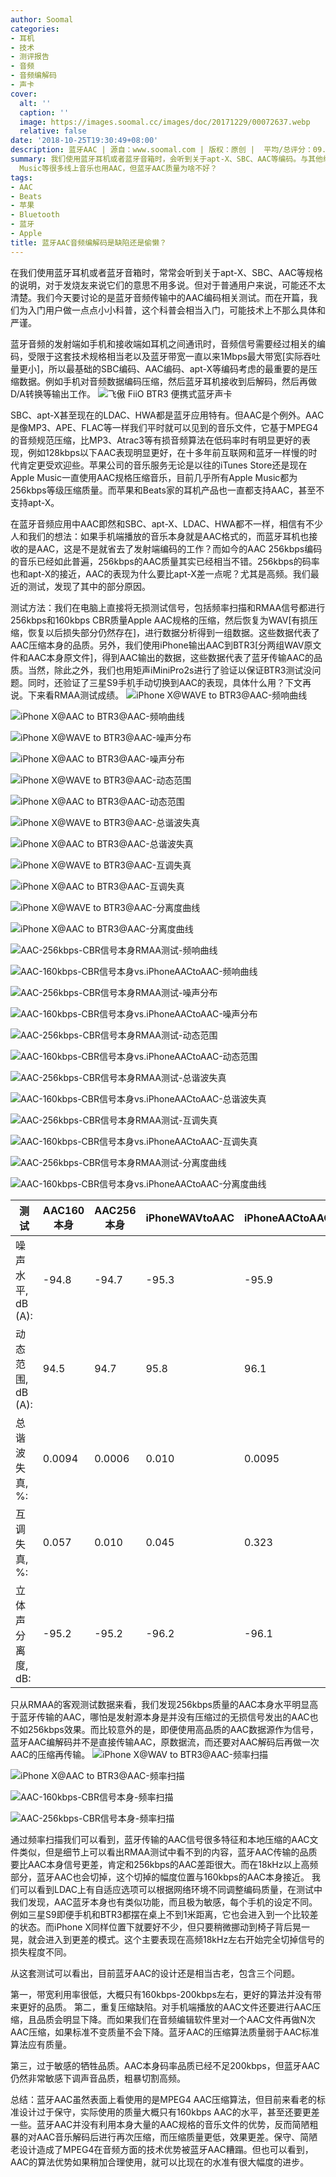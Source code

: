 ```yaml
---
author: Soomal
categories:
- 耳机
- 技术
- 测评报告
- 音频
- 音频编解码
- 声卡
cover:
  alt: ''
  caption: ''
  image: https://images.soomal.cc/images/doc/20171229/00072637.webp
  relative: false
date: '2018-10-25T19:30:49+08:00'
description: 蓝牙AAC | 源自：www.soomal.com | 版权：原创 |  平均/总评分：09.45/1219
summary: 我们使用蓝牙耳机或者蓝牙音箱时，会听到关于apt-X、SBC、AAC等编码。与其他编码几乎专属蓝牙不同AAC是个例外，不但蓝牙耳机使用AAC，Apple
  Music等很多线上音乐也用AAC，但蓝牙AAC质量为啥不好？
tags:
- AAC
- Beats
- 苹果
- Bluetooth
- 蓝牙
- Apple
title: 蓝牙AAC音频编解码是缺陷还是偷懒？
---
```


在我们使用蓝牙耳机或者蓝牙音箱时，常常会听到关于apt-X、SBC、AAC等规格的说明，对于发烧友来说它们的意思不用多说。但对于普通用户来说，可能还不太清楚。我们今天要讨论的是蓝牙音频传输中的AAC编码相关测试。而在开篇，我们为入门用户做一点点小小科普，这个科普会相当入门，可能技术上不那么具体和严谨。

蓝牙音频的发射端如手机和接收端如耳机之间通讯时，音频信号需要经过相关的编码，受限于这套技术规格相当老以及蓝牙带宽一直以来1Mbps最大带宽[实际吞吐量更小]，所以最基础的SBC编码、AAC编码、apt-X等编码考虑的最重要的是压缩数据。例如手机对音频数据编码压缩，然后蓝牙耳机接收到后解码，然后再做D/A转换等输出工作。
![飞傲 FiiO BTR3 便携式蓝牙声卡](https://images.soomal.cc/images/doc/20180830/00076545.webp)




SBC、apt-X甚至现在的LDAC、HWA都是蓝牙应用特有。但AAC是个例外。AAC是像MP3、APE、FLAC等一样我们平时就可以见到的音乐文件，它基于MPEG4的音频规范压缩，比MP3、Atrac3等有损音频算法在低码率时有明显更好的表现，例如128kbps以下AAC表现明显更好，在十多年前互联网和蓝牙一样慢的时代肯定更受欢迎些。苹果公司的音乐服务无论是以往的iTunes Store还是现在Apple Music一直使用AAC规格压缩音乐，目前几乎所有Apple Music都为256kbps等级压缩质量。而苹果和Beats家的耳机产品也一直都支持AAC，甚至不支持apt-X。

在蓝牙音频应用中AAC即然和SBC、apt-X、LDAC、HWA都不一样，相信有不少人和我们的想法：如果手机端播放的音乐本身就是AAC格式的，而蓝牙耳机也接收的是AAC，这是不是就省去了发射端编码的工作？而如今的AAC 256kbps编码的音乐已经如此普遍，256kbps的AAC质量其实已经相当不错。256kbps的码率也和apt-X的接近，AAC的表现为什么要比apt-X差一点呢？尤其是高频。我们最近的测试，发现了其中的部分原因。

测试方法：我们在电脑上直接将无损测试信号，包括频率扫描和RMAA信号都进行256kbps和160kbps CBR质量Apple AAC规格的压缩，然后恢复为WAV[有损压缩，恢复以后损失部分仍然存在]，进行数据分析得到一组数据。这些数据代表了AAC压缩本身的品质。另外，我们使用iPhone输出AAC到BTR3[分两组WAV原文件和AAC本身原文件]，得到AAC输出的数据，这些数据代表了蓝牙传输AAC的品质。当然，除此之外，我们也用矩声iMiniPro2s进行了验证以保证BTR3测试没问题。同时，还验证了三星S9手机手动切换到AAC的表现，具体什么用？下文再说。下来看RMAA测试成绩。
![iPhone X@WAVE to BTR3@AAC-频响曲线](https://images.soomal.cc/images/doc/20181022/00077610_01.webp)




![iPhone X@AAC to BTR3@AAC-频响曲线](https://images.soomal.cc/images/doc/20181022/00077616_01.webp)




![iPhone X@WAVE to BTR3@AAC-噪声分布](https://images.soomal.cc/images/doc/20181022/00077611_01.webp)




![iPhone X@AAC to BTR3@AAC-噪声分布](https://images.soomal.cc/images/doc/20181022/00077617_01.webp)




![iPhone X@WAVE to BTR3@AAC-动态范围](https://images.soomal.cc/images/doc/20181022/00077612_01.webp)




![iPhone X@AAC to BTR3@AAC-动态范围](https://images.soomal.cc/images/doc/20181022/00077618_01.webp)




![iPhone X@WAVE to BTR3@AAC-总谐波失真](https://images.soomal.cc/images/doc/20181022/00077613_01.webp)




![iPhone X@AAC to BTR3@AAC-总谐波失真](https://images.soomal.cc/images/doc/20181022/00077619_01.webp)




![iPhone X@WAVE to BTR3@AAC-互调失真](https://images.soomal.cc/images/doc/20181022/00077614_01.webp)




![iPhone X@AAC to BTR3@AAC-互调失真](https://images.soomal.cc/images/doc/20181022/00077620_01.webp)




![iPhone X@WAVE to BTR3@AAC-分离度曲线](https://images.soomal.cc/images/doc/20181022/00077615_01.webp)




![iPhone X@AAC to BTR3@AAC-分离度曲线](https://images.soomal.cc/images/doc/20181022/00077621_01.webp)




![AAC-256kbps-CBR信号本身RMAA测试-频响曲线](https://images.soomal.cc/images/doc/20181022/00077622_01.webp)




![AAC-160kbps-CBR信号本身vs.iPhoneAACtoAAC-频响曲线](https://images.soomal.cc/images/doc/20181025/00077757_01.webp)




![AAC-256kbps-CBR信号本身RMAA测试-噪声分布](https://images.soomal.cc/images/doc/20181022/00077623_01.webp)




![AAC-160kbps-CBR信号本身vs.iPhoneAACtoAAC-噪声分布](https://images.soomal.cc/images/doc/20181025/00077758_01.webp)




![AAC-256kbps-CBR信号本身RMAA测试-动态范围](https://images.soomal.cc/images/doc/20181022/00077624_01.webp)




![AAC-160kbps-CBR信号本身vs.iPhoneAACtoAAC-动态范围](https://images.soomal.cc/images/doc/20181025/00077759_01.webp)




![AAC-256kbps-CBR信号本身RMAA测试-总谐波失真](https://images.soomal.cc/images/doc/20181022/00077625_01.webp)




![AAC-160kbps-CBR信号本身vs.iPhoneAACtoAAC-总谐波失真](https://images.soomal.cc/images/doc/20181025/00077760_01.webp)




![AAC-256kbps-CBR信号本身RMAA测试-互调失真](https://images.soomal.cc/images/doc/20181022/00077626_01.webp)




![AAC-160kbps-CBR信号本身vs.iPhoneAACtoAAC-互调失真](https://images.soomal.cc/images/doc/20181025/00077761_01.webp)




![AAC-256kbps-CBR信号本身RMAA测试-分离度曲线](https://images.soomal.cc/images/doc/20181022/00077627_01.webp)




![AAC-160kbps-CBR信号本身vs.iPhoneAACtoAAC-分离度曲线](https://images.soomal.cc/images/doc/20181025/00077762_01.webp)




| 测试 | AAC160本身 | AAC256本身 | iPhoneWAVtoAAC | iPhoneAACtoAAC |
| --- | --- | --- | --- | --- |
| 噪声水平, dB (A): | -94.8 | -94.7 | -95.3 | -95.9 |
| 动态范围, dB (A): | 94.5 | 94.7 | 95.8 | 96.1 |
| 总谐波失真, %: | 0.0094 | 0.0006 | 0.010 | 0.0095 |
| 互调失真, %: | 0.057 | 0.010 | 0.045 | 0.323 |
| 立体声分离度, dB: | -95.2 | -95.2 | -96.2 | -96.1 |


只从RMAA的客观测试数据来看，我们发现256kbps质量的AAC本身水平明显高于蓝牙传输的AAC，哪怕是发射源本身是并没有压缩过的无损信号发出的AAC也不如256kbps效果。而比较意外的是，即便使用高品质的AAC数据源作为信号，蓝牙AAC编解码并不是直接传输AAC，原数据流，而还要对AAC解码后再做一次AAC的压缩再传输。
![iPhone X@WAV to BTR3@AAC-频率扫描](https://images.soomal.cc/images/doc/20181022/00077628_01.webp)




![iPhone X@AAC to BTR3@AAC-频率扫描](https://images.soomal.cc/images/doc/20181022/00077629_01.webp)




![AAC-160kbps-CBR信号本身-频率扫描](https://images.soomal.cc/images/doc/20181022/00077630_01.webp)




![AAC-256kbps-CBR信号本身-频率扫描](https://images.soomal.cc/images/doc/20181022/00077631_01.webp)




通过频率扫描我们可以看到，蓝牙传输的AAC信号很多特征和本地压缩的AAC文件类似，但是细节上可以看出RMAA测试中看不到的内容，蓝牙AAC传输的品质要比AAC本身信号更差，肯定和256kbps的AAC差距很大。而在18kHz以上高频部分，蓝牙AAC也会切掉，这个切掉的幅度位置与160kbps的AAC本身接近。
我们可以看到LDAC上有自适应选项可以根据网络环境不同调整编码质量，在测试中我们发现，AAC蓝牙本身也有类似功能，而且极为敏感，每个手机的设定不同。例如三星S9即便手机和BTR3都摆在桌上不到1米距离，它也会进入到一个比较差的状态。而iPhone X同样位置下就要好不少，但只要稍微挪动到椅子背后晃一晃，就会进入到更差的模式。这个主要表现在高频18kHz左右开始完全切掉信号的损失程度不同。

从这套测试可以看出，目前蓝牙AAC的设计还是相当古老，包含三个问题。

第一，带宽利用率很低，大概只有160kbps-200kbps左右，更好的算法并没有带来更好的品质。
第二，重复压缩缺陷。对手机端播放的AAC文件还要进行AAC压缩，且品质会明显下降。而如果我们在音频编辑软件里对一个AAC文件再做N次AAC压缩，如果标准不变质量不会下降。蓝牙AAC的压缩算法质量弱于AAC标准算法应有质量。

第三，过于敏感的牺牲品质。AAC本身码率品质已经不足200kbps，但蓝牙AAC仍然非常敏感下调声音品质，粗暴切割高频。

总结：蓝牙AAC虽然表面上看使用的是MPEG4 AAC压缩算法，但目前来看老的标准设计过于保守，实际使用的质量大概只有160kbps AAC的水平，甚至还要更差一些。蓝牙AAC并没有利用本身大量的AAC规格的音乐文件的优势，反而简陋粗暴的对AAC音乐解码后进行再次压缩，而压缩质量更低，效果更差。保守、简陋老设计造成了MPEG4在音频方面的技术优势被蓝牙AAC糟蹋。但也可以看到，AAC的算法优势如果稍加合理使用，就可以比现在的水准有很大幅度的进步。